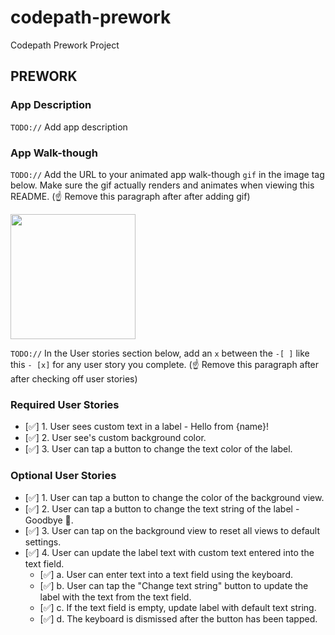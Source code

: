 # codepath-prework
Codepath Prework Project

## PREWORK

### App Description
`TODO://` Add app description

### App Walk-though
`TODO://` Add the URL to your animated app walk-though `gif` in the image tag below. Make sure the gif actually renders and animates when viewing this README. (☝️ Remove this paragraph after after adding gif)

<img src="YOUR_GIF_URL_HERE" width=200><br>

`TODO://` In the User stories section below, add an `x` between the `-[ ]` like this `- [x]` for any user story you complete. (☝️ Remove this paragraph after after checking off user stories)

### Required User Stories
- [✅] 1. User sees custom text in a label - Hello from {name}!
- [✅] 2. User see's custom background color.
- [✅] 3. User can tap a button to change the text color of the label.

### Optional User Stories
- [✅] 1. User can tap a button to change the color of the background view.
- [✅] 2. User can tap a button to change the text string of the label - Goodbye 👋.
- [✅] 3. User can tap on the background view to reset all views to default settings.
- [✅] 4. User can update the label text with custom text entered into the text field.
   - [✅] a. User can enter text into a text field using the keyboard.
   - [✅] b. User can tap the "Change text string" button to update the label with the text from the text field.
   - [✅] c. If the text field is empty, update label with default text string.
   - [✅] d. The keyboard is dismissed after the button has been tapped.
